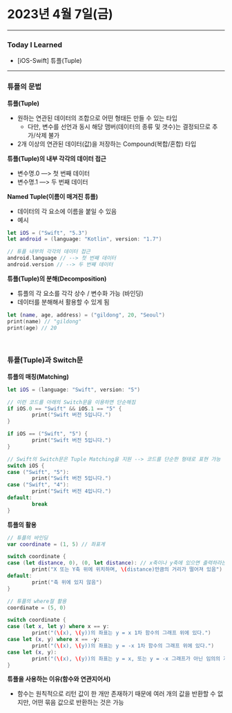# 2023년 4월 7일(금)

---

### Today I Learned 

- [iOS-Swift] 튜플(Tuple)

---

### 튜플의 문법

**튜플(Tuple)**

- 원하는 연관된 데이터의 조합으로 어떤 형태든 만들 수 있는 타입
  - 다만, 변수를 선언과 동시 해당 맴버(데이터의 종류 및 갯수)는 결정되므로 추가/삭제 불가
- 2개 이상의 연관된 데이터(값)을 저장하는 Compound(복합/혼합) 타입

**튜플(Tuple)의 내부 각각의 데이터 접근**

- 변수명.0 —> 첫 번째 데이터
- 변수명.1 —> 두 번째 데이터

**Named Tuple(이름이 매겨진 튜플)**

- 데이터의 각 요소에 이름을 붙일 수 있음
- 예시

```swift
let iOS = ("Swift", "5.3")
let android = (language: "Kotlin", version: "1.7")

// 튜플 내부의 각각의 데이터 접근 
android.language // --> 첫 번째 데이터 
android.version // --> 두 번째 데이터 
```

**튜플(Tuple)의 분해(Decomposition)**

- 튜플의 각 요소를 각각 상수 / 변수화 가능 (바인딩)
- 데이터를 분해해서 활용할 수 있게 됨

```swift
let (name, age, address) = ("gildong", 20, "Seoul")
print(name) // "gildong"
print(age) // 20
```

<br/>

### 튜플(Tuple)과 Switch문

**튜플의 매칭(Matching)**

```swift
let iOS = (language: "Swift", version: "5")

// 이런 코드를 아래의 Switch문을 이용하면 단순해짐 
if iOS.0 == "Swift" && iOS.1 == "5" {
		print("Swift 버전 5입니다.")
}

if iOS == ("Swift", "5") {
		print("Swift 버전 5입니다.") 
}

// Swift의 Switch문은 Tuple Matching을 지원 --> 코드를 단순한 형태로 표현 가능 
switch iOS {
case ("Swift", "5"):
		print("Swift 버전 5입니다.")
case ("Swift", "4"):
		print("Swift 버전 4입니다.")
default: 
		break 
}
```

**튜플의 활용**

```swift
// 튜플의 바인딩 
var coordinate = (1, 5) // 좌표계 

switch coordinate {
case (let distance, 0), (0, let distance): // x축이나 y축에 있으면 출력하라는 코드 
		print("X 또는 Y축 위에 위치하며, \(distance)만큼의 거리가 떨어져 있음") 
default:
		print("축 위에 있지 않음") 
}

// 튜플의 where절 활용 
coordinate = (5, 0)

switch coordinate {
case (let x, let y) where x == y:
		print("(\(x), \(y))의 좌표는 y = x 1차 함수의 그래프 위에 있다.")
case let (x, y) where x == -y:
		print("(\(x), \(y))의 좌표는 y = -x 1차 함수의 그래프 위에 있다.")
case let (x, y):
		print("(\(x), \(y))의 좌표는 y = x, 또는 y = -x 그래프가 아닌 임의의 지점에 있다.")
}
```

**튜플을 사용하는 이유(함수와 연관지어서)**

- 함수는 원칙적으로 리턴 값이 한 개만 존재하기 때문에 여러 개의 값을 반환할 수 없지만, 어떤 묶음 값으로 반환하는 것은 가능